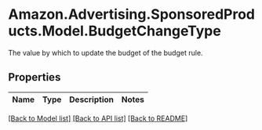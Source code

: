 # Amazon.Advertising.SponsoredProducts.Model.BudgetChangeType
The value by which to update the budget of the budget rule.

## Properties

Name | Type | Description | Notes
------------ | ------------- | ------------- | -------------

[[Back to Model list]](../README.md#documentation-for-models) [[Back to API list]](../README.md#documentation-for-api-endpoints) [[Back to README]](../README.md)

